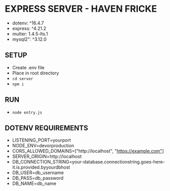 # EXPRESS SERVER - HAVEN FRICKE
- dotenv: ^16.4.7
- express: ^4.21.2
- multer: 1.4.5-lts.1
- mysql2": ^3.12.0

## SETUP
- Create .env file
- Place in root directory
- `cd server`
- `npm i` 

## RUN
- `node entry.js` 

## DOTENV REQUIREMENTS
- LISTENING_PORT=yourport
- NODE_ENV=devorproduction
- CORS_ALLOWED_DOMAINS=["http://localhost", "https://example.com"]
- SERVER_ORIGIN=http://localhost
- DB_CONNECTION_STRING=your-database.connectionstring.goes-here-it.is.provided.byyourdbhost
- DB_USER=db_username
- DB_PASS=db_password
- DB_NAME=db_name
